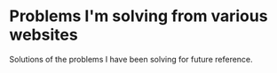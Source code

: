 # Problems I'm solving from various websites

Solutions of the problems I have been solving for future reference.
